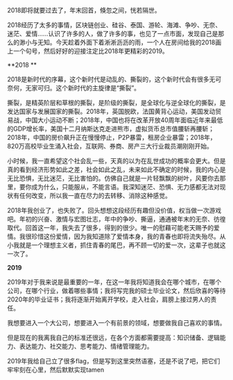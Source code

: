 2018即将就要过去了，年末回首，倏忽之间，恍若隔世。

2018经历了太多的事情，区块链创业、硅谷、泰国、游轮、海滩、争吵、无奈、迷茫、爱情……认识了许多的人，做了许多的事，也见了一点市面，发现自己是那么的渺小与无知。今天趁着外面下着淅淅沥沥的雨，一个人在房间给我的2018画上一个句号，然后好好的迎接注定比2018年更精彩的2019。

**2018  **

2018是新时代的序幕，这个新时代是动乱的、撕裂的，这个新时代会有很多无可奈何，无家可归。这个新时代的主旋律是“撕裂”。

撕裂，是精英阶层和草根的撕裂，是阶级的撕裂，是全球化与逆全球化的撕裂，是发达国家与发展国家的撕裂。2018年，英国脱欧，法国黄背心运动，美国发动贸易战，中国大小运动不断；2018年，中国也将在改革开放40周年面临近年来最低的GDP增长率，美国十二月纳斯达克走进熊市，虚拟货币总市值腰斩再腰斩；2018年，中国的房价飙升正在慢慢停止，P2P暴雷，租房企业暴雷；2018年，820万高校毕业生涌入社会，互联网、券商、房产三大行业裁员潮刚刚开始。

小时候，我一直希望这个社会乱一些，天真的以为在乱世成功的概率会更大。但是真的看到经济形势如此之差，社会如此之乱，未来如此不确定的时候，我的内心是无比恐惧，无比迷茫，无比害怕的。仿佛自己就是一片轻飘飘的树叶，风要你去那里，要你成为什么，只能服从，不能言语。我深知迷茫、恐惧、无力感都无法对现状有任何改变，所以我一直在尽力的去转移、消除这种感觉。

2018年我创业了，也失败了。回头想想这段经历有趣但没价值，权当做一次游戏吧。年初的兴奋、激情与宏图壮志，年中的争吵、撕逼，通通被年末的无奈、彷徨取代。回首这一年，我失去了很多，得到的很少。唯一的慰藉可能老天赐予的爱情。我很珍惜这份爱情，因为我知道除了爱情本身，我的青春也即将流失殆尽。从小我就是一个理想主义者，抓住青春的尾巴，再不顾一切的爱一次，这辈子也就这一次了。

**2019**

2019年对于我来说是最重要的一年，在这一年我将知道我会在哪个城市，在哪个公司，在哪个行业，做着哪些事情；我将写完我的硕士毕业论文，然后欣喜的等待2020年的毕业证书；我将逐渐开始离开学校，走入社会，肩膀上接过男人的责任。

我想要进入一个大公司，想要进入一个有前景的领域，想要做我自己喜欢的事情。

但是现在的我离我自己的标准还很远，在各个方面都需要提高：知识储备、逻辑能力、表达能力、社交能力、思考能力、情绪管理能力。

2019年我给自己立了很多flag，但是写到这里突然语塞，还是不说了吧，把它们牢牢刻在心里，然后默默实现tamen
<!--stackedit_data:
eyJoaXN0b3J5IjpbLTI2NDY5MzA3Nl19
-->